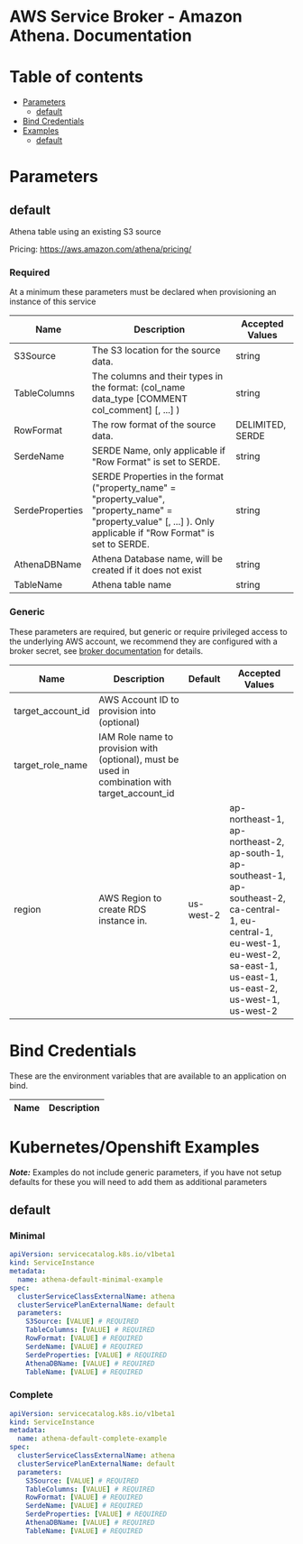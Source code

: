# AWS Service Broker - Amazon Athena. Documentation

Table of contents
=================

* [Parameters](#parameters)
  * [default](#param-default)
* [Bind Credentials](#bind-credentials)
* [Examples](#kubernetes-openshift-examples)
  * [default](#example-default)

# Parameters

## default

Athena table using an existing S3 source

Pricing: https://aws.amazon.com/athena/pricing/

### Required

At a minimum these parameters must be declared when provisioning an instance of this service

Name           | Description     | Accepted Values
-------------- | --------------- | ---------------
S3Source|The S3 location for the source data.|string
TableColumns|The columns and their types in the format: (col_name data_type [COMMENT col_comment] [, ...] )|string
RowFormat|The row format of the source data.|DELIMITED, SERDE
SerdeName|SERDE Name, only applicable if "Row Format" is set to SERDE.|string
SerdeProperties|SERDE Properties in the format ("property_name" = "property_value", "property_name" = "property_value" [, ...] ). Only applicable if "Row Format" is set to SERDE.|string
AthenaDBName|Athena Database name, will be created if it does not exist|string
TableName|Athena table name|string


### Generic

These parameters are required, but generic or require privileged access to the underlying AWS account, we recommend they are configured with a broker secret, see [broker documentation](/docs/) for details.

Name           | Description     | Default         | Accepted Values
-------------- | --------------- | --------------- | ---------------
target_account_id|AWS Account ID to provision into (optional)||
target_role_name|IAM Role name to provision with (optional), must be used in combination with target_account_id||
region|AWS Region to create RDS instance in.|us-west-2|ap-northeast-1, ap-northeast-2, ap-south-1, ap-southeast-1, ap-southeast-2, ca-central-1, eu-central-1, eu-west-1, eu-west-2, sa-east-1, us-east-1, us-east-2, us-west-1, us-west-2

# Bind Credentials

These are the environment variables that are available to an application on bind.

Name           | Description
-------------- | ---------------

# Kubernetes/Openshift Examples

***Note:*** Examples do not include generic parameters, if you have not setup defaults for these you will need to add
them as additional parameters

## default

### Minimal
```yaml
apiVersion: servicecatalog.k8s.io/v1beta1
kind: ServiceInstance
metadata:
  name: athena-default-minimal-example
spec:
  clusterServiceClassExternalName: athena
  clusterServicePlanExternalName: default
  parameters:
    S3Source: [VALUE] # REQUIRED
    TableColumns: [VALUE] # REQUIRED
    RowFormat: [VALUE] # REQUIRED
    SerdeName: [VALUE] # REQUIRED
    SerdeProperties: [VALUE] # REQUIRED
    AthenaDBName: [VALUE] # REQUIRED
    TableName: [VALUE] # REQUIRED
```

### Complete
```yaml
apiVersion: servicecatalog.k8s.io/v1beta1
kind: ServiceInstance
metadata:
  name: athena-default-complete-example
spec:
  clusterServiceClassExternalName: athena
  clusterServicePlanExternalName: default
  parameters:
    S3Source: [VALUE] # REQUIRED
    TableColumns: [VALUE] # REQUIRED
    RowFormat: [VALUE] # REQUIRED
    SerdeName: [VALUE] # REQUIRED
    SerdeProperties: [VALUE] # REQUIRED
    AthenaDBName: [VALUE] # REQUIRED
    TableName: [VALUE] # REQUIRED
```
